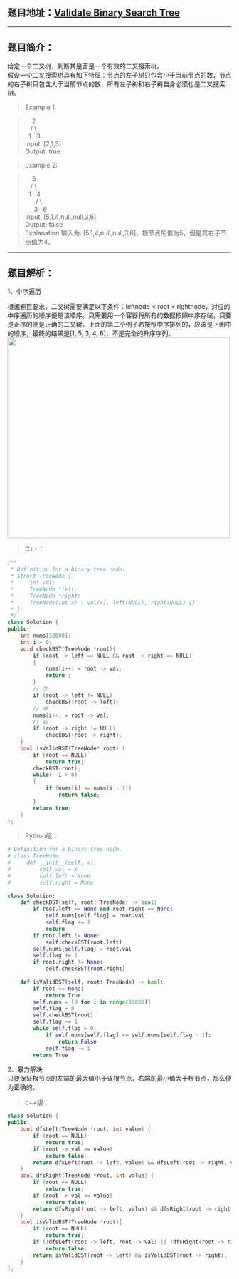## 题目地址：[Validate Binary Search Tree](https://leetcode.com/problems/validate-binary-search-tree/)
---
## 题目简介：
给定一个二叉树，判断其是否是一个有效的二叉搜索树。   
假设一个二叉搜索树具有如下特征：节点的左子树只包含小于当前节点的数，节点的右子树只包含大于当前节点的数，所有左子树和右子树自身必须也是二叉搜索树。    

> Example 1:   
 
> &nbsp;&nbsp;&nbsp;&nbsp;2  
> &nbsp;&nbsp;&nbsp;/&nbsp;\   
> &nbsp;&nbsp;1&nbsp;&nbsp;&nbsp;3    
> Input: [2,1,3]  
> Output: true   
  
> Example 2:   
 
> &nbsp;&nbsp;&nbsp;&nbsp;5  
> &nbsp;&nbsp;&nbsp;/&nbsp;\   
> &nbsp;&nbsp;1&nbsp;&nbsp;&nbsp;4   
> &nbsp;&nbsp;&nbsp;&nbsp;&nbsp;&nbsp;/&nbsp;\   
> &nbsp;&nbsp;&nbsp;&nbsp;&nbsp;3&nbsp;&nbsp;&nbsp;6    
> Input: [5,1,4,null,null,3,6]  
> Output: false  
> Explanation:输入为: [5,1,4,null,null,3,6]。根节点的值为5，但是其右子节点值为4。   

---
## 题目解析：  

1、中序遍历

根据题目要求，二叉树需要满足以下条件：leftnode < root < rightnode，对应的中序遍历的顺序便是该顺序。只需要用一个容器将所有的数据按照中序存储，只要是正序的便是正确的二叉树。上面的第二个例子若按照中序排列的，应该是下图中的顺序，最终的结果是[1, 5, 3, 4, 6]，不是完全的升序序列。   
<img src="https://img-blog.csdnimg.cn/20190506155925899.png?x-oss-process=image/watermark,type_ZmFuZ3poZW5naGVpdGk,shadow_10,text_aHR0cHM6Ly9ibG9nLmNzZG4ubmV0L2NoYW9fc2hpbmU=,size_16,color_FFFFFF,t_70" width=500 height=450 />
> C++：
```c++
/**
 * Definition for a binary tree node.
 * struct TreeNode {
 *     int val;
 *     TreeNode *left;
 *     TreeNode *right;
 *     TreeNode(int x) : val(x), left(NULL), right(NULL) {}
 * };
 */
class Solution {
public:
    int nums[10000];
    int i = 0;
    void checkBST(TreeNode *root){
        if (root -> left == NULL && root -> right == NULL)
        {
            nums[i++] = root -> val;
            return ;
        }
        // 左
        if (root -> left != NULL)
            checkBST(root -> left);
        // 中
        nums[i++] = root -> val;
        // 右
        if (root -> right != NULL)
            checkBST(root -> right);
    }
    bool isValidBST(TreeNode* root) {
        if (root == NULL)
            return true;
        checkBST(root);
        while(--i > 0)
        {
            if (nums[i] <= nums[i - 1])
                return false;
        }
        return true;
    }
};
```
> Python版：

```python
# Definition for a binary tree node.
# class TreeNode:
#     def __init__(self, x):
#         self.val = x
#         self.left = None
#         self.right = None
 
class Solution:
    def checkBST(self, root: TreeNode) -> bool:
        if root.left == None and root.right == None:
            self.nums[self.flag] = root.val
            self.flag += 1
            return 
        if root.left != None:
            self.checkBST(root.left)
        self.nums[self.flag] = root.val
        self.flag += 1
        if root.right != None:
            self.checkBST(root.right)
            
    def isValidBST(self, root: TreeNode) -> bool:
        if root == None:
            return True
        self.nums = [0 for i in range(10000)]
        self.flag = 0
        self.checkBST(root)
        self.flag -= 1
        while self.flag > 0:
            if self.nums[self.flag] <= self.nums[self.flag - 1]:
                return False
            self.flag -= 1
        return True
```

2、暴力解决   
只要保证根节点的左端的最大值小于该根节点，右端的最小值大于根节点，那么便为正确的。   
> c++版：
```c++
class Solution {
public:
    bool dfsLeft(TreeNode *root, int value) {
        if (root == NULL) 
            return true;
        if (root -> val >= value) 
            return false;
        return dfsLeft(root -> left, value) && dfsLeft(root -> right, value);
    }
    bool dfsRight(TreeNode *root, int value) {
        if (root == NULL) 
            return true;
        if (root -> val <= value) 
            return false;
        return dfsRight(root -> left, value) && dfsRight(root -> right, value);
    }
    bool isValidBST(TreeNode *root){
        if (root == NULL) 
            return true;
        if (!dfsLeft(root -> left, root -> val) || !dfsRight(root -> right, root -> val)) 
            return false;
        return isValidBST(root -> left) && isValidBST(root -> right);
    }
};
```

